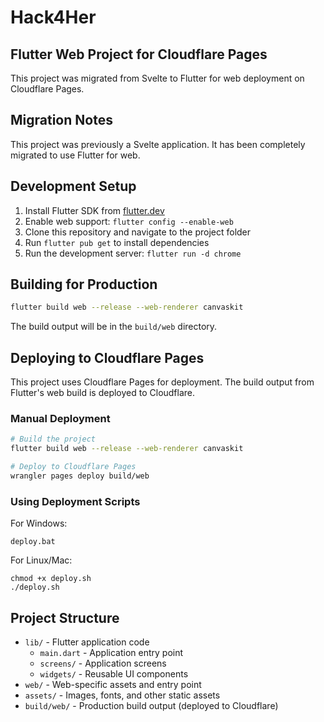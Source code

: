 # Hack4Her

## Flutter Web Project for Cloudflare Pages

This project was migrated from Svelte to Flutter for web deployment on Cloudflare Pages.

## Migration Notes

This project was previously a Svelte application. It has been completely migrated to use Flutter for web.

## Development Setup

1. Install Flutter SDK from [flutter.dev](https://flutter.dev/docs/get-started/install)
2. Enable web support: `flutter config --enable-web`
3. Clone this repository and navigate to the project folder
4. Run `flutter pub get` to install dependencies
5. Run the development server: `flutter run -d chrome`

## Building for Production

```bash
flutter build web --release --web-renderer canvaskit
```

The build output will be in the `build/web` directory.

## Deploying to Cloudflare Pages

This project uses Cloudflare Pages for deployment. The build output from Flutter's web build is deployed to Cloudflare.

### Manual Deployment

```bash
# Build the project
flutter build web --release --web-renderer canvaskit

# Deploy to Cloudflare Pages
wrangler pages deploy build/web
```

### Using Deployment Scripts

For Windows:
```
deploy.bat
```

For Linux/Mac:
```
chmod +x deploy.sh
./deploy.sh
```

## Project Structure

- `lib/` - Flutter application code
  - `main.dart` - Application entry point
  - `screens/` - Application screens
  - `widgets/` - Reusable UI components
- `web/` - Web-specific assets and entry point
- `assets/` - Images, fonts, and other static assets
- `build/web/` - Production build output (deployed to Cloudflare)
